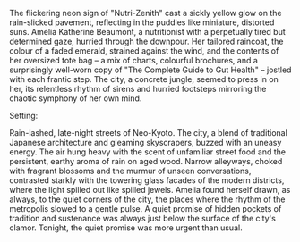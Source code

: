 The flickering neon sign of "Nutri-Zenith" cast a sickly yellow glow on the rain-slicked pavement, reflecting in the puddles like miniature, distorted suns.  Amelia Katherine Beaumont, a nutritionist with a perpetually tired but determined gaze, hurried through the downpour.  Her tailored raincoat, the colour of a faded emerald, strained against the wind, and the contents of her oversized tote bag – a mix of charts, colourful brochures, and a surprisingly well-worn copy of "The Complete Guide to Gut Health" – jostled with each frantic step.  The city, a concrete jungle, seemed to press in on her, its relentless rhythm of sirens and hurried footsteps mirroring the chaotic symphony of her own mind.

Setting:

Rain-lashed, late-night streets of Neo-Kyoto.  The city, a blend of traditional Japanese architecture and gleaming skyscrapers, buzzed with an uneasy energy.  The air hung heavy with the scent of unfamiliar street food and the persistent, earthy aroma of rain on aged wood.  Narrow alleyways, choked with fragrant blossoms and the murmur of unseen conversations, contrasted starkly with the towering glass facades of the modern districts, where the light spilled out like spilled jewels. Amelia found herself drawn, as always, to the quiet corners of the city, the places where the rhythm of the metropolis slowed to a gentle pulse.  A quiet promise of hidden pockets of tradition and sustenance was always just below the surface of the city's clamor.  Tonight, the quiet promise was more urgent than usual.
